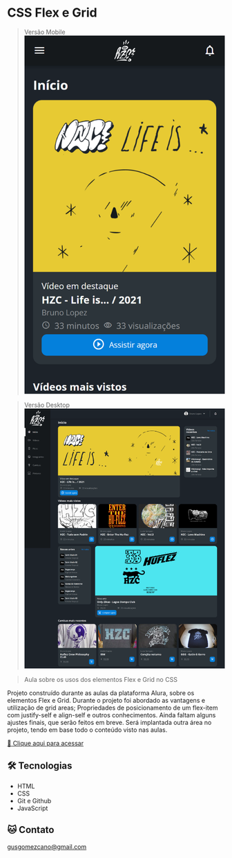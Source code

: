 # CSS Flex e Grid

> Versão Mobile
![preview](./.github/preview_mobile.png)

> Versão Desktop
![preview](./.github/preview_desktop.png)

> Aula sobre os usos dos elementos Flex e Grid no CSS

Projeto construído durante as aulas da plataforma Alura, sobre os elementos Flex e Grid. Durante o projeto foi abordado as vantagens e utilização de grid areas; Propriedades de posicionamento de um flex-item com justify-self e align-self e outros conhecimentos. Ainda faltam alguns ajustes finais, que serão feitos em breve. Será implantada outra área no projeto, tendo em base todo o conteúdo visto nas aulas.

[🔗 Clique aqui para acessar](https://flex-e-grid-main-jkmf.vercel.app/)


## 🛠 Tecnologias

- HTML
- CSS
- Git e Github
- JavaScript


## 🐱 Contato

gusgomezcano@gmail.com

